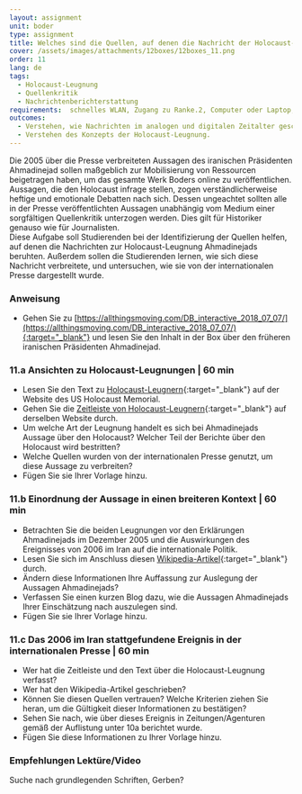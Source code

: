 ```yaml
---
layout: assignment
unit: boder
type: assignment
title: Welches sind die Quellen, auf denen die Nachricht der Holocaust-Leugnung Ahmadinejads basiert?  
cover: /assets/images/attachments/12boxes/12boxes_11.png
order: 11
lang: de
tags: 
  - Holocaust-Leugnung
  - Quellenkritik
  - Nachrichtenberichterstattung
requirements:  schnelles WLAN, Zugang zu Ranke.2, Computer oder Laptop, Anwendung auf Computer oder Laptop zum Abspielen von Videos
outcomes: 
  - Verstehen, wie Nachrichten im analogen und digitalen Zeitalter geschaffen und verbreitet werden. 
  - Verstehen des Konzepts der Holocaust-Leugnung. 
---
```


Die 2005 über die Presse verbreiteten Aussagen des iranischen Präsidenten Ahmadinejad sollen maßgeblich zur Mobilisierung von Ressourcen beigetragen haben, um das gesamte Werk Boders online zu veröffentlichen. Aussagen, die den Holocaust infrage stellen, zogen verständlicherweise heftige und emotionale Debatten nach sich. Dessen ungeachtet sollten alle in der Presse veröffentlichten Aussagen unabhängig vom Medium einer sorgfältigen Quellenkritik unterzogen werden. Dies gilt für Historiker genauso wie für Journalisten.  
Diese Aufgabe soll Studierenden bei der Identifizierung der Quellen helfen, auf denen die Nachrichten zur Holocaust-Leugnung Ahmadinejads beruhten. Außerdem sollen die Studierenden lernen, wie sich diese Nachricht verbreitete, und untersuchen, wie sie von der internationalen Presse dargestellt wurde.

<!-- more -->

<!-- briefing-student -->

### Anweisung
<!-- section-contents -->

- Gehen Sie zu [https://allthingsmoving.com/DB_interactive_2018_07_07/](https://allthingsmoving.com/DB_interactive_2018_07_07/){:target="_blank"} und lesen Sie den Inhalt in der Box über den früheren iranischen Präsidenten Ahmadinejad.

<!-- section -->

### 11.a  Ansichten zu Holocaust-Leugnungen | 60 min
<!-- section-contents -->

- Lesen Sie den Text zu [Holocaust-Leugnern](https://www.ushmm.org/wlc/en/article.php?ModuleId=10007272){:target="_blank"} auf der Website des US Holocaust Memorial.
- Gehen Sie die [Zeitleiste von Holocaust-Leugnern](https://www.ushmm.org/wlc/en/article.php?ModuleId=10008003){:target="_blank"} auf derselben Website durch.     
- Um welche Art der Leugnung handelt es sich bei Ahmadinejads Aussage über den Holocaust? Welcher Teil der Berichte über den Holocaust wird bestritten?
- Welche Quellen wurden von der internationalen Presse genutzt, um diese Aussage zu verbreiten?
- Fügen Sie sie Ihrer Vorlage hinzu.

<!-- section -->

### 11.b  Einordnung der Aussage in einen breiteren Kontext | 60 min
<!-- section-contents -->

- Betrachten Sie die beiden Leugnungen vor den Erklärungen Ahmadinejads im Dezember 2005 und die Auswirkungen des Ereignisses von 2006 im Iran auf die internationale Politik.
- Lesen Sie sich im Anschluss diesen [Wikipedia-Artikel](https://de.wikipedia.org/wiki/Internationaler_Holocaust-Karikaturen-Wettbewerb){:target="_blank"} durch.
- Ändern diese Informationen Ihre Auffassung zur Auslegung der Aussagen Ahmadinejads? 
- Verfassen Sie einen kurzen Blog dazu, wie die Aussagen Ahmadinejads Ihrer Einschätzung nach auszulegen sind.
- Fügen Sie sie Ihrer Vorlage hinzu.

<!-- section -->

### 11.c  Das 2006 im Iran stattgefundene Ereignis in der internationalen Presse | 60 min
<!-- section-contents -->

- Wer hat die Zeitleiste und den Text über die Holocaust-Leugnung verfasst? 
- Wer hat den Wikipedia-Artikel geschrieben? 
- Können Sie diesen Quellen vertrauen? Welche Kriterien ziehen Sie heran, um die Gültigkeit dieser Informationen zu bestätigen? 
- Sehen Sie nach, wie über dieses Ereignis in Zeitungen/Agenturen gemäß der Auflistung unter 10a berichtet wurde.
- Fügen Sie diese Informationen zu Ihrer Vorlage hinzu. 

<!-- section -->
 
### Empfehlungen Lektüre/Video
<!-- section-contents -->

Suche nach grundlegenden Schriften, Gerben? 

<!-- briefing-teacher -->
